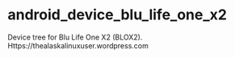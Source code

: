 # android_device_blu_life_one_x2

Device tree for Blu Life One X2 (BLOX2). Https://thealaskalinuxuser.wordpress.com